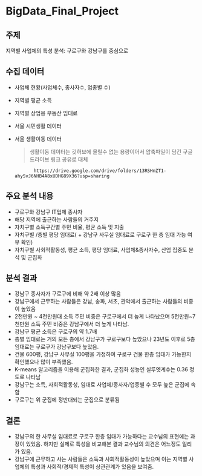 # BigData_Final_Project

## **주제**
지역별 사업체의 특성 분석: 구로구와 강남구를 중심으로

## **수집 데이터**
- 사업체 현황(사업체수, 종사자수, 업종별 수)
- 지역별 평균 소득
- 지역별 상업용 부동산 임대료
- 서울 시민생활 데이터
- 서울 생활이동 데이터
    > 생활이동 데이터는 깃허브에 올릴수 없는 용량이어서 압축파일이 담긴 구글 드라이브 링크 공유로 대체
    
             https://drive.google.com/drive/folders/13RSHnZT1-ahySvJ6NHB4A8xUDHG89X36?usp=sharing
## **주요 분석 내용**
- 구로구와 강남구 IT업체 종사자
- 해당 지역에 출근하는 사람들의 거주지
- 자치구별 소득구간별 주민 비율, 평균 소득 및 지출
- 자치구별 /층별 평당 임대료( + 강남구 사무실 임대료로 구로구 한 층 임대 가능 여부 확인)
- 자치구별 사회적활동성, 평균 소득, 평당 임대료, 사업체&종사자수, 산업 집중도 분석 및 군집화

## **분석 결과**
- 강남구 종사자가 구로구에 비해 약 2배 이상 많음
- 강남구에서 근무하는 사람들은 강남, 송파, 서초, 관악에서 출근하는 사람들의 비중이 높았음
- 2천만원 ~ 4천만원대 소득 주민 비중은 구로구에서 더 높게 나타났으며 5천만원~7천만원 소득 주민 비중은 강남구에서 더 높게 나타남.
- 강남구 평균 소득은 구로구의 약 1.7배
- 층별 임대료는 거의 모든 층에서 강남구가 구로구보다 높았으나 23년도 이후로 5층임대료는 구로구가 강남구보다 높았음.
- 건물 600평, 강남구 사무실 100평을 가정하여 구로구 건물 한층 임대가 가능한지 확인했으나 많이 부족했음.
- K-means 알고리즘을 이용해 군집화한 결과, 군집화 성능인 실루엣계수는 0.36 정도로 나타남
- 강남구는 소득, 사회적활동성, 임대료 사업체/종사자/업종별 수 모두 높은 군집에 속함
- 구로구는 위 군집에 정반대되는 군집으로 분류됨

## **결론**
- 강남구의 한 사무실 임대료로 구로구 한층 임대가 가능하다는 교수님의 표현에는 과장이 있었음. 하지만 실제로 특성을 비교해본 결과 교수님의 의견은 어느정도 일리가 있음.
- 강남구에 근무하고 사는 사람들은 소득과 사회적활동성이 높았으며 이는 지역별 사업체의 특성과 사회적/경제적 특성이 상관관계가 있음을 보여줌.
